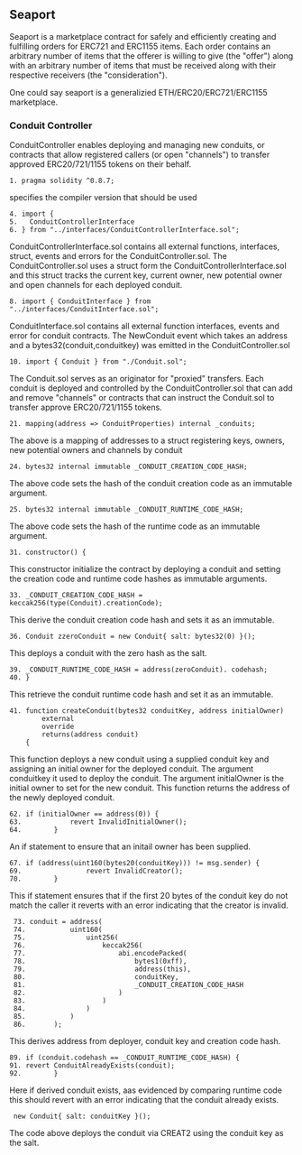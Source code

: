 ## Seaport

Seaport is a marketplace contract for safely and efficiently creating and fulfilling orders for ERC721 and ERC1155 items. Each order contains an arbitrary number of items that the offerer is willing to give (the "offer") along with an arbitrary number of items that must be received along with their respective receivers (the "consideration").

One could say seaport is a generalizied ETH/ERC20/ERC721/ERC1155 marketplace.

### Conduit Controller
ConduitController enables deploying and managing new conduits, or contracts that allow registered callers (or open "channels") to transfer approved ERC20/721/1155 tokens on their behalf.

``` solidity
1. pragma solidity ^0.8.7;
```
specifies the compiler version that should be used 

``` solidity
4. import {
5.   ConduitControllerInterface
6. } from "../interfaces/ConduitControllerInterface.sol";
```
ConduitControllerInterface.sol contains all external functions, interfaces, struct, events  and errors for the ConduitController.sol.
The ConduitController.sol uses a struct form the ConduitControllerInterface.sol and this struct tracks the current key, current owner, new potential owner and open channels for each deployed conduit.
``` solidity
8. import { ConduitInterface } from "../interfaces/ConduitInterface.sol";

```
ConduitInterface.sol contains all external function interfaces, events and error for conduit contracts.
The NewConduit event which takes an address and a bytes32(conduit,conduitkey) was emitted in the ConduitController.sol

``` solidity
10. import { Conduit } from "./Conduit.sol";
```
The Conduit.sol serves as an originator for "proxied" transfers. Each conduit is deployed and controlled by the ConduitController.sol that can add and remove "channels" or contracts that can instruct the Conduit.sol to transfer approve ERC20/721/1155 tokens. 

``` solidity
21. mapping(address => ConduitProperties) internal _conduits;
```
The above is a mapping of addresses to a struct registering keys, owners, new potential owners and channels by conduit
``` solidity
24. bytes32 internal immutable _CONDUIT_CREATION_CODE_HASH;
```
The above code sets the hash of the conduit creation code as an immutable argument.
``` solidity
25. bytes32 internal immutable _CONDUIT_RUNTIME_CODE_HASH;
```
The above code sets the hash of the runtime code as an immutable argument.
``` solidity
31. constructor() {
```
This constructor initialize the contract by deploying a conduit and setting the creation code and runtime code hashes as immutable arguments.
``` solidity
33. _CONDUIT_CREATION_CODE_HASH = keccak256(type(Conduit).creationCode);
```
This derive the conduit creation code hash and sets it as an immutable.
``` solidity
36. Conduit zzeroConduit = new Conduit{ salt: bytes32(0) }();
```
This deploys a conduit with the zero hash as the salt.
``` solidity
39. _CONDUIT_RUNTIME_CODE_HASH = address(zeroConduit). codehash;
40. }
```
This retrieve the conduit runtime code hash and set it as an immutable.
``` solidity
41. function createConduit(bytes32 conduitKey, address initialOwner)
        external
        override
        returns(address conduit)
    {
```
This function deploys a new conduit using a supplied conduit key and assigning an initial owner for the deployed conduit.
The argument conduitkey it used to deploy the conduit.
The argument initialOwner is the initial owner to set for the new conduit.
This function returns the address of the newly deployed conduit.
``` solidity
62. if (initialOwner == address(0)) {
63.            revert InvalidInitialOwner();
64.        }
```
An if statement to ensure that an initail owner has been supplied.
``` solidity
67. if (address(uint160(bytes20(conduitKey))) != msg.sender) {
69.                revert InvalidCreator();
70.        }
```
This if statement ensures that if the first 20 bytes of the conduit key do not match the  caller it reverts with an error indicating that the creator is invalid.
``` solidity
 73. conduit = address(
 74.           uint160(
 75.               uint256(
 76.                   keccak256(
 77.                       abi.encodePacked(
 78.                           bytes1(0xff),
 79.                           address(this),
 80.                           conduitKey,
 81.                           _CONDUIT_CREATION_CODE_HASH
 82.                       )
 83.                   )
 84.               )
 85.           )
 86.       );
```
This derives address from deployer, conduit key and creation code hash.
``` solidity
89. if (conduit.codehash == _CONDUIT_RUNTIME_CODE_HASH) {
91. revert ConduitAlreadyExists(conduit);
92.        }
```
Here if derived conduit exists, aas evidenced by comparing runtime code this should revert with an error indicating that the conduit already exists.
``` solidity
 new Conduit{ salt: conduitKey }();
```
The code above deploys the conduit via CREAT2 using the conduit key as the salt.
``` solidity






  










   







